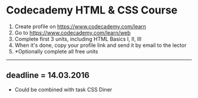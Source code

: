 # Codecademy HTML & CSS Course

1. Create profile on https://www.codecademy.com/learn
2. Go to https://www.codecademy.com/learn/web
3. Complete first 3 units, including HTML Basics I, II, III
4. When it's done, copy your profile link and send it by email to the lector
5. *Optionally complete all free units

---
deadline = 14.03.2016
---

+ Could be combined with task CSS Diner
